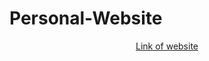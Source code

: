 # Personal-Website

<p align="center">
  <a href="https://nuralambabu.000webhostapp.com/" target="_blank">Link of website</a>
</p>

